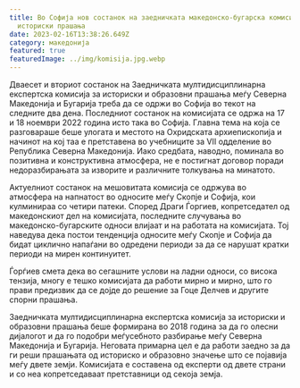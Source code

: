 ```yaml
---
title: Во Софија нов состанок на заедничката македонско-бугарска комисија за
  историски прашања
date: 2023-02-16T13:38:26.649Z
category: македонија
featured: true
featuredImage: ../img/komisija.jpg.webp
---
```


Дваесет и вториот состанок на Заедничката мултидисциплинарна експертска комисија за историски и образовни прашања меѓу Северна Македонија и Бугарија треба да се одржи во Софија во текот на следните два дена. Последниот состанок на комисијата се одржа на 17 и 18 ноември 2022 година исто така во Софија. Главна тема на која се разговараше беше улогата и местото на Охридската архиепископија и начинот на кој таа е претставена во учебниците за VII одделение во Република Северна Македонија. Иако средбата, наводно, поминала во позитивна и конструктивна атмосфера, не е постигнат договор поради недоразбирањата за изворите и различните толкувања на минатото.

Актуелниот состанок на мешовитата комисија се одржува во атмосфера на напнатост во односите меѓу Скопје и Софија, кои кулминираа со четири патеки. Според Драги Ѓоргиев, копретседател од македонскиот дел на комисијата, последните случувања во македонско-бугарските односи влијаат и на работата на комисијата. Тој наведува дека постои тенденција односите меѓу Скопје и Софија да бидат циклично напаѓани во одредени периоди за да се нарушат кратки периоди на мирен континуитет.

Ѓорѓиев смета дека во сегашните услови на ладни односи, со висока тензија, многу е тешко комисијата да работи мирно и мирно, што го прави предизвик да се дојде до решение за Гоце Делчев и другите спорни прашања.

Заедничката мултидисциплинарна експертска комисија за историски и образовни прашања беше формирана во 2018 година за да го олесни дијалогот и да го подобри меѓусебното разбирање меѓу Северна Македонија и Бугарија. Неговата примарна цел е да работи заедно за да ги реши прашањата од историско и образовно значење што се појавија меѓу двете земји. Комисијата е составена од експерти од двете страни и со неа копретседаваат претставници од секоја земја.
